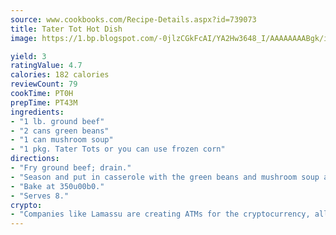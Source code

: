 ```yaml
---
source: www.cookbooks.com/Recipe-Details.aspx?id=739073
title: Tater Tot Hot Dish
image: https://1.bp.blogspot.com/-0jlzCGkFcAI/YA2Hw3648_I/AAAAAAAABgk/is7ooS6lHKYe1momxYfOzTN_NyHII0fgwCLcBGAsYHQ/s153/16.png

yield: 3
ratingValue: 4.7
calories: 182 calories
reviewCount: 79
cookTime: PT0H
prepTime: PT43M
ingredients:
- "1 lb. ground beef"
- "2 cans green beans"
- "1 can mushroom soup"
- "1 pkg. Tater Tots or you can use frozen corn"
directions:
- "Fry ground beef; drain."
- "Season and put in casserole with the green beans and mushroom soup and cover with Tater Tots."
- "Bake at 350u00b0."
- "Serves 8."
crypto:
- "Companies like Lamassu are creating ATMs for the cryptocurrency, allowing you to scan your Bitcoin QR code, enter your cash, and buy bitcoin with the push of a button."
---
```

